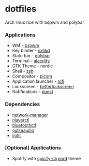 # dotfiles

Arch linux rice with bspwm and polybar


### Applications

- WM - [bspwm](https://github.com/baskerville/bspwm)
- Key binder - [sxhkd](https://github.com/baskerville/sxhkd)
- Statu bar - [polybar](https://github.com/polybar/polybar)
- Terminal - [alacritty](https://github.com/alacritty/alacritty)
- GTK Theme - [nordic](https://github.com/EliverLara/Nordic)
- Shell - [zsh](https://github.com/ohmyzsh/ohmyzsh)
- Compositor - [picom](https://github.com/yshui/picom)
- Application launcher - [rofi](https://github.com/davatorium/rofi)
- Lockscreen - [betterlockscreen](https://github.com/pavanjadhaw/betterlockscreen)
- Notifications - [dunst](https://github.com/dunst-project/dunst)

### Dependencies

- [network-manager](https://gitlab.freedesktop.org/NetworkManager/NetworkManager)
- [playerctl](https://github.com/altdesktop/playerctl)
- [bluetoothctl](https://www.archlinux.org/packages/extra/x86_64/bluez-utils/)
- [pulseaudio](https://wiki.archlinux.org/index.php/PulseAudio)
- [light](https://github.com/haikarainen/light)


### [Optional] Applications

- Spotify with [spicify-cli](https://github.com/khanhas/spicetify-cli) [nord](https://github.com/morpheusthewhite/spicetify-themes/tree/master/Nord) theme
